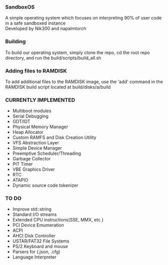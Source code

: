 ### SandboxOS
A simple operating system which focuses on interpreting 90% of user code in a safe sandboxed instance  
Developed by Nik300 and napalmtorch  

### Building
To build our operating system, simply clone the repo, cd the root repo directory, and run the build/scripts/build_all.sh

### Adding files to RAMDISK
To add additional files to the RAMDISK image, use the 'add' command in the RAMDISK build script located at build/disks/a/build 

### CURRENTLY IMPLEMENTED
- Multiboot modules
- Serial Debugging
- GDT/IDT
- Physical Memory Manager
- Heap Allocator
- Custom RAMFS and Disk Creation Utility
- VFS Abstraction Layer
- Simple Device Manager
- Preemptive Scheduler/Threading
- Garbage Collector
- PIT Timer
- VBE Graphics Driver
- RTC
- ATAPIO
- Dynamic source code tokenizer

### TO DO
- Improve std::string
- Standard I/O streams
- Extended CPU instructions(SSE, MMX, etc.)
- PCI Device Emumeration
- ACPI
- AHCI Disk Controller
- USTAR/FAT32 File Systems
- PS/2 Keyboard and mouse
- Parsers for (.json, .cfg)
- Language Interpreter
